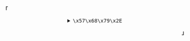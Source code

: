 

<p align="left"><b>「</b></p>
  <details align="center">
<summary>
   <samp>\x57\x68\x79\x2E</samp>
  </summary>
  <br />
<p align="center"><a href="#"><img width="100%" src="src/bongo.png" /></a></p>
    </details>
<p align="right"><b>」</b></p>